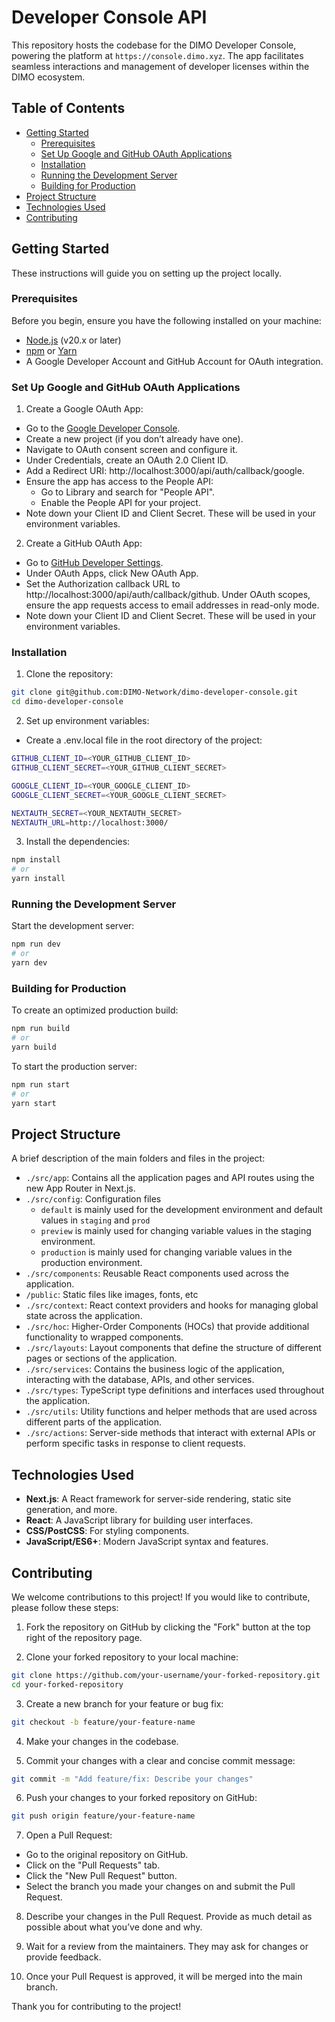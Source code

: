 # Developer Console API

This repository hosts the codebase for the DIMO Developer Console, powering the platform at `https://console.dimo.xyz`. The app facilitates seamless interactions and management of developer licenses within the DIMO ecosystem.

## Table of Contents

- [Getting Started](#getting-started)
  - [Prerequisites](#prerequisites)
  - [Set Up Google and GitHub OAuth Applications](#set-up-google-and-github-oauth-applications)
  - [Installation](#installation)
  - [Running the Development Server](#running-the-development-server)
  - [Building for Production](#building-for-production)
- [Project Structure](#project-structure)
- [Technologies Used](#technologies-used)
- [Contributing](#contributing)

## Getting Started

These instructions will guide you on setting up the project locally.

### Prerequisites

Before you begin, ensure you have the following installed on your machine:

- [Node.js](https://nodejs.org/en/download/package-manager) (v20.x or later)
- [npm](https://docs.npmjs.com/downloading-and-installing-node-js-and-npm) or [Yarn](https://classic.yarnpkg.com/lang/en/docs/install/#mac-stable)
- A Google Developer Account and GitHub Account for OAuth integration.


### Set Up Google and GitHub OAuth Applications

1. Create a Google OAuth App:

- Go to the [Google Developer Console](https://console.cloud.google.com/welcome).
- Create a new project (if you don’t already have one).
- Navigate to OAuth consent screen and configure it.
- Under Credentials, create an OAuth 2.0 Client ID.
- Add a Redirect URI: http://localhost:3000/api/auth/callback/google.
- Ensure the app has access to the People API:
  - Go to Library and search for "People API".
  - Enable the People API for your project.
- Note down your Client ID and Client Secret. These will be used in your environment variables.

2. Create a GitHub OAuth App:

- Go to [GitHub Developer Settings](https://github.com/settings/developers).
- Under OAuth Apps, click New OAuth App.
- Set the Authorization callback URL to http://localhost:3000/api/auth/callback/github.
Under OAuth scopes, ensure the app requests access to email addresses in read-only mode.
- Note down your Client ID and Client Secret. These will be used in your environment variables.

### Installation

1. Clone the repository:

```bash
git clone git@github.com:DIMO-Network/dimo-developer-console.git
cd dimo-developer-console
```

2. Set up environment variables:

- Create a .env.local file in the root directory of the project:

```bash
GITHUB_CLIENT_ID=<YOUR_GITHUB_CLIENT_ID>
GITHUB_CLIENT_SECRET=<YOUR_GITHUB_CLIENT_SECRET>

GOOGLE_CLIENT_ID=<YOUR_GOOGLE_CLIENT_ID>
GOOGLE_CLIENT_SECRET=<YOUR_GOOGLE_CLIENT_SECRET>

NEXTAUTH_SECRET=<YOUR_NEXTAUTH_SECRET>
NEXTAUTH_URL=http://localhost:3000/
```

3. Install the dependencies:

```bash
npm install
# or
yarn install
```

### Running the Development Server

Start the development server:

```bash
npm run dev
# or
yarn dev
```

### Building for Production

To create an optimized production build:

```bash
npm run build
# or
yarn build
```

To start the production server:

```bash
npm run start
# or
yarn start
```

## Project Structure

A brief description of the main folders and files in the project:

- `./src/app`: Contains all the application pages and API routes using the new App Router in Next.js.
- `./src/config`: Configuration files
  - `default` is mainly used for the development environment and default values in `staging` and `prod`
  - `preview` is mainly used for changing variable values in the staging environment.
  - `production` is mainly used for changing variable values in the production environment.
- `./src/components`: Reusable React components used across the application.
- `/public`: Static files like images, fonts, etc
- `./src/context`: React context providers and hooks for managing global state across the application.
- `./src/hoc`: Higher-Order Components (HOCs) that provide additional functionality to wrapped components.
- `./src/layouts`: Layout components that define the structure of different pages or sections of the application.
- `./src/services`: Contains the business logic of the application, interacting with the database, APIs, and other services.
- `./src/types`: TypeScript type definitions and interfaces used throughout the application.
- `./src/utils`: Utility functions and helper methods that are used across different parts of the application.
- `./src/actions`: Server-side methods that interact with external APIs or perform specific tasks in response to client requests.


## Technologies Used

- **Next.js**: A React framework for server-side rendering, static site generation, and more.
- **React**: A JavaScript library for building user interfaces.
- **CSS/PostCSS**: For styling components.
- **JavaScript/ES6+**: Modern JavaScript syntax and features.

## Contributing

We welcome contributions to this project! If you would like to contribute, please follow these steps:

1. Fork the repository on GitHub by clicking the "Fork" button at the top right of the repository page.

2. Clone your forked repository to your local machine:

```bash
git clone https://github.com/your-username/your-forked-repository.git
cd your-forked-repository
```

3. Create a new branch for your feature or bug fix:

```bash
git checkout -b feature/your-feature-name
```

4. Make your changes in the codebase.

5. Commit your changes with a clear and concise commit message:

```bash
git commit -m "Add feature/fix: Describe your changes"
```

6. Push your changes to your forked repository on GitHub:

```bash
git push origin feature/your-feature-name
```

7. Open a Pull Request:

- Go to the original repository on GitHub.
- Click on the "Pull Requests" tab.
- Click the "New Pull Request" button.
- Select the branch you made your changes on and submit the Pull Request.

8. Describe your changes in the Pull Request. Provide as much detail as possible about what you’ve done and why.

9. Wait for a review from the maintainers. They may ask for changes or provide feedback.

10. Once your Pull Request is approved, it will be merged into the main branch.

Thank you for contributing to the project!
